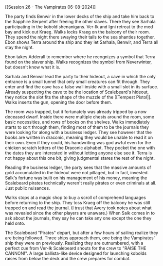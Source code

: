 [[Session 26 - The Vampirates 06-08-2024]]

The party finds Benwir in the lower decks of the ship and take him back to the Sapphire Serpent after freeing the other slaves. There they see Sarhala participating in the kobold shenanigans. Ver-Ik and Igni retreat to the med bay and kick out Kraeg. Walks locks Kraeg on the balcony of their room. They spend the night there swaying their tails to the sea shanties together. Ebon shows Terra around the ship and they let Sarhala, Benwir, and Terra all stay the night.

Ebon takes Adderall to remember where he recognizes a symbol that Terra found on the slaver ship. Walks recognizes the symbol from Neverwinter, but doesn't know what it is.

Sarhala and Benwir lead the party to their hideout, a cave in which the only entrance is a small tunnel that only small creatures can fit through. They enter and find the cave has a false wall inside with a small slot in its surface. Already suspecting the cave to be the location of Scalebeard's hideout, they notice the slot fits the shape of the muzzle of the [[Tempest Pistol]]. Walks inserts the gun, opening the door before them.

The room was trapped, but it fortunately was already tripped by a now deceased dwarf. Inside there were multiple chests around the room, some basic necessities, and rows of books on the shelves. Walks immediately starts to sort through them, finding most of them to be the journals they were looking for along with a business ledger. They see however that the books are written in draconic, meaning they would be unable to read it on their own. Even if they could, his handwriting was god awful even for the chicken scratch letters of the Draconic alphabet. They pocket the one with the dates they are interested in without letting anyone else see it. Terra is not happy about this one bit, giving judgmental stares the rest of the night. 

Reading the business ledger, the party sees that the massive amounts of gold accumulated in the hideout were not pillaged, but in fact, invested. Salk's fortune was built on his management of his money, meaning the Scalebeard pirates technically weren't really pirates or even criminals at all. Just public nuisances.

Walks stops at a magic shop to buy a scroll of comprehend languages before returning to the ship. They toss Kraeg off the balcony he was still trapped on and read the journal. (I trust that Avery took notes about what was revealed since the other players are unaware.) When Salk comes in to ask about the journals, they say he can take any one except the one they held onto.

The Scalebeard "Pirates" depart, but after a few hours of sailing realize they are being followed. Three ships approach them, one being the Vampirates' ship they were on previously. Realizing they are outnumbered, with a perfect cue from Ver-Ik Scalebeard shouts for the crew to "RAISE THE CANNON!". A large ballista-like device designed for launching kobolds raises from below the deck and the crew prepares for combat.